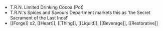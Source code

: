 - T.R.N. Limited Drinking Cocoa (Pot)
- T.R.N.'s Spices and Savours Department markets this as 'the Secret Sacrament of the Last Inca!'
- [[Forge]] x2, [[Heart]], [[Thing]], [[Liquid]], [[Beverage]], [[Restorative]]